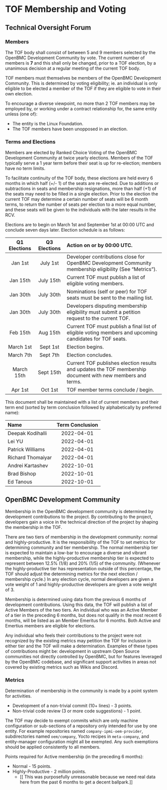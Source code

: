 # TOF Membership and Voting

## Technical Oversight Forum

### Members

The TOF body shall consist of between 5 and 9 members selected by the OpenBMC
Development Community by vote.  The current number of members is **7** and this
shall only be changed, prior to a TOF election, by a unanimous decision at a
regular meeting of the current TOF body.

TOF members must themselves be members of the OpenBMC Development Community.
This is determined by voting eligibility; ie. an individual is only eligible to
be elected a member of the TOF if they are eligible to vote in their own
election.

To encourage a diverse viewpoint, no more than 2 TOF members may be employed
by, or working under a contract relationship for, the same entity
unless (one of):
- The entity is the Linux Foundation.
- The TOF members have been unopposed in an election.

### Terms and Elections
Members are elected by Ranked Choice Voting of the OpenBMC Development
Community at twice yearly elections.  Members of the TOF typically serve a 1
year term before their seat is up for re-election; members have no term limits.

To facilitate continuity of the TOF body, these elections are held every 6
months in which half (+/- 1) of the seats are re-elected.  Due to additions or
subtractions in seats and membership resignations, more than half (+1) of the
seats may need to be filled in a single election.  Prior to the election the
current TOF may determine a certain number of seats will be 6 month terms, to
return the number of seats per election to a more equal number, and these seats
will be given to the individuals with the later results in the RCV.

Elections are to begin on March 1st and September 1st at 00:00 UTC and conclude
seven days later.  Election schedule is as follows:

| Q1 Elections | Q3 Elections | Action on or by 00:00 UTC. |
|:------------:|:------------:|:---------------------------|
| Jan 1st | July 1st | Developer contributions close for OpenBMC Development Community membership eligibility (See “Metrics”). |
| Jan 15th | July 15th | Current TOF must publish a list of eligible voting members. |
| Jan 30th | July 30th | Nominations (self or peer) for TOF seats must be sent to the mailing list. |
| Jan 30th | July 30th | Developers disputing membership eligibility must submit a petition request to the current TOF. |
| Feb 15th | Aug 15th | Current TOF must publish a final list of eligible voting members and upcoming candidates for TOF seats. |
| March 1st | Sept 1st | Election begins. |
| March 7th | Sept 7th | Election concludes. |
| March 15th | Sept 15th | Current TOF publishes election results and updates the TOF membership document with new members and terms. |
| Apr 1st | Oct 1st | TOF member terms conclude / begin. |

This document shall be maintained with a list of current members and their term
end (sorted by term conclusion followed by alphabetically by preferred name):

| Name | Term Conclusion |
|:-----|:---------------:|
| Deepak Kodihalli | 2022-04-01 |
| Lei YU | 2022-04-01 |
| Patrick Williams | 2022-04-01 |
| Richard Thomaiyar | 2022-04-01 |
| Andrei Kartashev | 2022-10-01 |
| Brad Bishop | 2022-10-01 |
| Ed Tanous | 2022-10-01 |

## OpenBMC Development Community

Membership in the OpenBMC development community is determined by development
contributions to the project.  By contributing to the project, developers gain
a voice in the technical direction of the project by shaping the membership in
the TOF.

There are two tiers of membership in the development community: normal and
highly-productive.  It is the responsibility of the TOF to set metrics for
determining community and tier membership.  The normal membership tier is
expected to maintain a low-bar to encourage a diverse and vibrant membership,
while the highly-productive membership tier is expected to represent between
12.5% (1/8) and 20% (1/5) of the community.  (Whenever the highly-productive tier
has representation outside of this percentage, the TOF should adjust the
determining metrics for the next election / membership cycle.)  In any election
cycle, normal developers are given a vote weight of 1 and highly-productive
developers are given a vote weight of 3.

Membership is determined using data from the previous 6 months of development
contributions.  Using this data, the TOF will publish a list of Active Members
of the two tiers.  An individual who was an Active Member of a tier in the
preceding 6 months, but does not qualify in the most recent 6 months, will be
listed as an Member Emeritus for 6 months.  Both Active and Emertius members
are eligible for elections.

Any individual who feels their contributions to the project were not recognized
by the existing metrics may petition the TOF for inclusion in either tier and
the TOF will make a determination.  Examples of these types of contributions
might be: development in upstream Open Source communities not directly
controlled by OpenBMC, but for features leveraged by the OpenBMC codebase, and
significant support activities in areas not covered by existing metrics such as
Wikis and Discord.

### Metrics

Determination of membership in the community is made by a point system for
activities.
- Development of a non-trivial commit (10+ lines) - 3 points.
- Non-trivial code review (3 or more code suggestions) - 1 point.

The TOF may decide to exempt commits which are only machine configuration or
sub-sections of a repository only intended for use by one entity.  For example
repositories named `company-ipmi-oem-provider`, subdirectories named
`oem/company`, Yocto recipes in `meta-company`, and entity-manager configuration
might all be exempted.  Any such exemptions should be applied consistently to
all members.

Points required for Active membership (in the preceding 6 months):
- Normal - 15 points.
- Highly-Productive - 2 million points.
    - [[ This was purposefully unreasonable because we need real data here from
         the past 6 months to get a decent ballpark.]]


